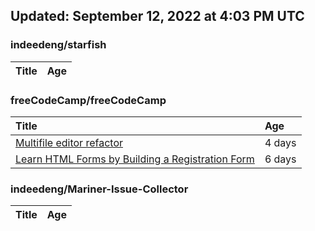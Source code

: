 ## Updated: September 12, 2022 at 4:03 PM UTC


### indeedeng/starfish
|**Title**|**Age**|
|:----|:----|


### freeCodeCamp/freeCodeCamp
|**Title**|**Age**|
|:----|:----|
|[Multifile editor refactor](https://github.com/freeCodeCamp/freeCodeCamp/issues/47467)|4&nbsp;days|
|[Learn HTML Forms by Building a Registration Form](https://github.com/freeCodeCamp/freeCodeCamp/issues/47456)|6&nbsp;days|


### indeedeng/Mariner-Issue-Collector
|**Title**|**Age**|
|:----|:----|
